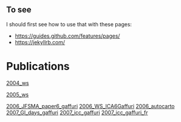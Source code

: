 ## To see

I should first see how to use that with these pages:

- https://guides.github.com/features/pages/
- https://jekyllrb.com/

# Publications

[2004_ws](doc/2004_ws.pdf)

[2005_ws](doc/2005_WS_julien_gaffuri.pdf)

[2006_JFSMA_paper6_gaffuri](2006_JFSMA_paper6_gaffuri.pdf)
[2006_WS_ICA6Gaffuri](2006_WS_ICA6Gaffuri.pdf)
[2006_autocarto](2006_autocarto.pdf)
[2007_GI_days_gaffuri](2007_GI_days_gaffuri.pdf)
[2007_icc_gaffuri](2007_icc_gaffuri.pdf)
[2007_icc_gaffuri_fr](2007_icc_gaffuri_fr.pdf)
[](2008_SDH.pdf)
[](2008_WS_gaffuri.pdf)
[](2009_ICITA.pdf)
[](2009_icc_gaffuri.pdf)
[](2009_icc_gaffuri_fr.pdf)
[](2010_ECCS.pdf)
[](2010_GIScience_paper_116.pdf)
[](2010_GIScience_paper_144.pdf)
[](2010_Mound-ecai.pdf)
[](2010_WS_renard.pdf)
[](2010_jfsma.pdf)
[](2011_ICC_Taillandier_Gaffuri.pdf)
[](2012_IJGIS.pdf)
[](2012_java4inspire.pdf)
[](2012_java4inspire_poster_gaffuri_inspire_conf.pdf)
[](2013_webcartoWS_INSPIRE_Portrayal.pdf)
[](article_cartographica_draft.pdf)
[](cours_generalisation_automatique.pdf)
[](gisscience2012_gaffuri_draft.pdf)
[](paper_gaffuri_lund_2011.pdf)
